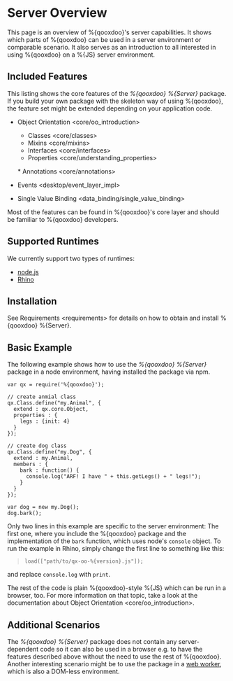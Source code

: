 Server Overview
===============

This page is an overview of %{qooxdoo}'s server capabilities. It shows which parts of %{qooxdoo} can be used in a server environment or comparable scenario. It also serves as an introduction to all interested in using %{qooxdoo} on a %{JS} server environment.

Included Features
-----------------

This listing shows the core features of the *%{qooxdoo} %{Server}* package. If you build your own package with the skeleton way of using %{qooxdoo}, the feature set might be extended depending on your application code.

-   Object Orientation \<core/oo\_introduction\>

    -   Classes \<core/classes\>
    -   Mixins \<core/mixins\>
    -   Interfaces \<core/interfaces\>
    -   Properties \<core/understanding\_properties\>

    \* Annotations \<core/annotations\>
-   Events \<desktop/event\_layer\_impl\>
-   Single Value Binding \<data\_binding/single\_value\_binding\>

Most of the features can be found in %{qooxdoo}'s core layer and should be familiar to %{qooxdoo} developers.

Supported Runtimes
------------------

We currently support two types of runtimes:

-   [node.js](http://nodejs.org/)
-   [Rhino](http://www.mozilla.org/rhino/)

Installation
------------

See Requirements \<requirements\> for details on how to obtain and install %{qooxdoo} %{Server}.

Basic Example
-------------

The following example shows how to use the *%{qooxdoo} %{Server}* package in a node environment, having installed the package via npm.

    var qx = require('%{qooxdoo}');

    // create anmial class
    qx.Class.define("my.Animal", {
      extend : qx.core.Object,
      properties : {
        legs : {init: 4}
      }
    });

    // create dog class
    qx.Class.define("my.Dog", {
      extend : my.Animal,
      members : {
        bark : function() {
          console.log("ARF! I have " + this.getLegs() + " legs!");
        }
      }
    });

    var dog = new my.Dog();
    dog.bark();

Only two lines in this example are specific to the server environment: The first one, where you include the %{qooxdoo} package and the implementation of the `bark` function, which uses node's `console` object. To run the example in Rhino, simply change the first line to something like this:

>     load(["path/to/qx-oo-%{version}.js"]);

and replace `console.log` with `print`.

The rest of the code is plain %{qooxdoo}-style %{JS} which can be run in a browser, too. For more information on that topic, take a look at the documentation about Object Orientation \<core/oo\_introduction\>.

Additional Scenarios
--------------------

The *%{qooxdoo} %{Server}* package does not contain any server-dependent code so it can also be used in a browser e.g. to have the features described above without the need to use the rest of %{qooxdoo}. Another interesting scenario might be to use the package in a [web worker](https://developer.mozilla.org/en/Using_web_workers), which is also a DOM-less environment.

